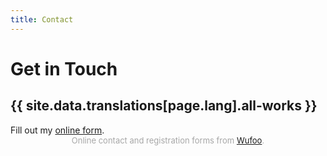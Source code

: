 ```yaml
---
title: Contact
---
```


<div class="col-md-12">
  <h1>Get in Touch</h1>
  <div class="hr"></div>
  <h2>{{ site.data.translations[page.lang].all-works }}</h2>

  <div id="wufoo-z1fo5ra10jtfxzx">
Fill out my <a href="https://aniarteu.wufoo.com/forms/z1fo5ra10jtfxzx">online form</a>.
</div>
<div id="wuf-adv" style="font-family:inherit;font-size: small;color:#a7a7a7;text-align:center;display:block;">Online contact and registration forms from <a href="http://www.wufoo.com">Wufoo</a>.</div>
<script type="text/javascript">var z1fo5ra10jtfxzx;(function(d, t) {
var s = d.createElement(t), options = {
'userName':'aniarteu',
'formHash':'z1fo5ra10jtfxzx',
'autoResize':true,
'height':'500',
'async':true,
'host':'wufoo.com',
'header':'show',
'ssl':true};
s.src = ('https:' == d.location.protocol ? 'https://' : 'http://') + 'www.wufoo.com/scripts/embed/form.js';
s.onload = s.onreadystatechange = function() {
var rs = this.readyState; if (rs) if (rs != 'complete') if (rs != 'loaded') return;
try { z1fo5ra10jtfxzx = new WufooForm();z1fo5ra10jtfxzx.initialize(options);z1fo5ra10jtfxzx.display(); } catch (e) {}};
var scr = d.getElementsByTagName(t)[0], par = scr.parentNode; par.insertBefore(s, scr);
})(document, 'script');</script>

</div>